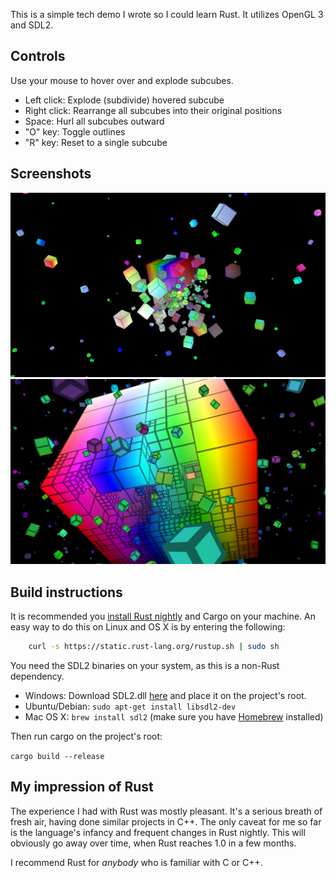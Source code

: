 This is a simple tech demo I wrote so I could learn Rust.
It utilizes OpenGL 3 and SDL2.

## Controls

Use your mouse to hover over and explode subcubes.

* Left click: Explode (subdivide) hovered subcube
* Right click: Rearrange all subcubes into their original positions
* Space: Hurl all subcubes outward
* "O" key: Toggle outlines
* "R" key: Reset to a single subcube

## Screenshots

![Screenshot 1](screenshots/screenshot1.png)
![Screenshot 2](screenshots/screenshot2.png)

## Build instructions
It is recommended you [install Rust nightly](http://www.rust-lang.org/install.html)
and Cargo on your machine.
An easy way to do this on Linux and OS X is by entering the following:

```bash
    curl -s https://static.rust-lang.org/rustup.sh | sudo sh
```

You need the SDL2 binaries on your system, as this is a non-Rust dependency.

* Windows: Download SDL2.dll [here](https://www.libsdl.org/download-2.0.php) and place it on the project's root.
* Ubuntu/Debian: `sudo apt-get install libsdl2-dev`
* Mac OS X: `brew install sdl2` (make sure you have [Homebrew](http://brew.sh/) installed)

Then run cargo on the project's root:

`cargo build --release`

## My impression of Rust

The experience I had with Rust was mostly pleasant.
It's a serious breath of fresh air, having done similar projects in C++.
The only caveat for me so far is the language's infancy and frequent changes
in Rust nightly. This will obviously go away over time, when Rust reaches 1.0 in
a few months.

I recommend Rust for _anybody_ who is familiar with C or C++.
